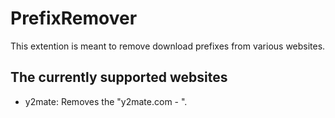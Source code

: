 # PrefixRemover
This extention is meant to remove download prefixes from various websites.

## The currently supported websites
- y2mate: Removes the "y2mate.com - ".
